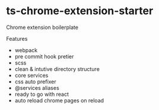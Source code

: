# ts-chrome-extension-starter
Chrome extension boilerplate

Features
- webpack
- pre commit hook pretier
- scss
- clean &amp; intutive directory structure
- core services
- css auto prefixer
- @services aliases
- ready to go with react
- auto reload chrome pages on reload
